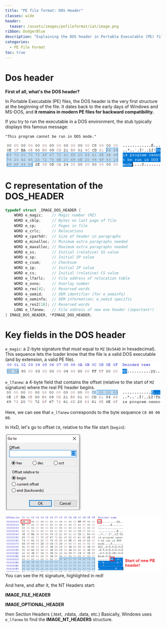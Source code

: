 ```yaml
---
title: "PE file format: DOS Header"
classes: wide
header:
  teaser: /assets/images/pefileformat/iat/image.png
ribbon: DodgerBlue
description: "Explaining the DOS header in Portable Executable (PE) files."
categories:
  - PE File Format
toc: true
---
```


# Dos header

**First of all, what's the DOS header?**

In Portable Executable (PE) files, the DOS header is the very first structure at the beginning of the file. It dates back to the early days of Windows and MS-DOS, and **it remains in modern PE files for backward compatibility.**

If you try to run the executable in a DOS environment, the stub typically displays this famous message:

```
"This program cannot be run in DOS mode."
```
![DOS header stub](/assets/images/pefileformat/dosheader/image-1.png)

# C representation of the DOS_HEADER
```c
typedef struct _IMAGE_DOS_HEADER {  
    WORD e_magic;    // Magic number (MZ)
    WORD e_cblp;     // Bytes on last page of file
    WORD e_cp;       // Pages in file
    WORD e_crlc;     // Relocations
    WORD e_cparhdr;  // Size of header in paragraphs
    WORD e_minalloc; // Minimum extra paragraphs needed
    WORD e_maxalloc; // Maximum extra paragraphs needed
    WORD e_ss;       // Initial (relative) SS value
    WORD e_sp;       // Initial SP value
    WORD e_csum;     // Checksum
    WORD e_ip;       // Initial IP value
    WORD e_cs;       // Initial (relative) CS value
    WORD e_lfarlc;   // File address of relocation table
    WORD e_ovno;     // Overlay number
    WORD e_res[4];   // Reserved words
    WORD e_oemid;    // OEM identifier (for e_oeminfo)
    WORD e_oeminfo;  // OEM information; e_oemid specific
    WORD e_res2[10]; // Reserved words
    LONG e_lfanew;   // File address of new exe header (important!)
} IMAGE_DOS_HEADER, *PIMAGE_DOS_HEADER;
```
# Key fields in the DOS header

`e_magic`: a 2-byte signature that must equal to `MZ` (`0x5A4D` in hexadecimal). This sequence lets the loader know that the file is a valid DOS executable (and by extension, a valid PE file).
![e_magic field](/assets/images/pefileformat/dosheader/image.png)

`e_lfanew`: a 4-byte field that contains the offset (relative to the start of `MZ` signature) where the real PE header begins.
![e_lfanew field](/assets/images/pefileformat/dosheader/image-2.png)

Here, we can see that `e_lfanew` corresponds to the byte sequence `C8 00 00 00`.

In HxD, let's go to offset `C8`, relative to the file start (`begin`):

![Going to offset 0xC8](/assets/images/pefileformat/dosheader/image-3.png)

![New PE header](/assets/images/pefileformat/dosheader/image-4.png)
You can see the `PE` signature, highlighted in red!

And here, and after it, the NT Headers start:

**IMAGE_FILE_HEADER**

**IMAGE_OPTIONAL_HEADER**

then Section Headers (.text, .rdata, .data, etc.)
Basically, Windows uses `e_lfanew` to find the **IMAGE_NT_HEADERS** structure.


